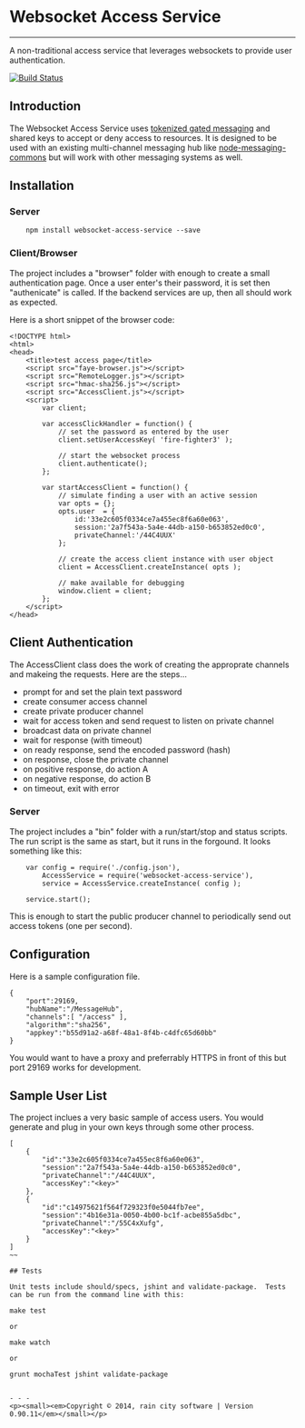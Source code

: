 # Websocket Access Service
- - -

A non-traditional access service that leverages websockets to provide user authentication.

[![Build Status](https://travis-ci.org/darrylwest/websocket-access-service.svg?branch=master)](https://travis-ci.org/darrylwest/websocket-access-service)

## Introduction

The Websocket Access Service uses [tokenized gated messaging](http://blog.raincitysoftware.com/) and shared keys to accept or deny access to resources.  It is designed to be used with an existing multi-channel messaging hub like [node-messaging-commons](https://github.com/darrylwest/node-messaging-commons) but will work with other messaging systems as well.

## Installation

### Server

~~~
	npm install websocket-access-service --save
~~~

### Client/Browser

The project includes a "browser" folder with enough to create a small authentication page.  Once a user enter's their password, it is set then "authenicate" is called. If the backend services are up, then all should work as expected.

Here is a short snippet of the browser code:

~~~
<!DOCTYPE html>
<html>
<head>
    <title>test access page</title>
    <script src="faye-browser.js"></script>
    <script src="RemoteLogger.js"></script>
    <script src="hmac-sha256.js"></script>
    <script src="AccessClient.js"></script>
    <script>
        var client;

        var accessClickHandler = function() {
            // set the password as entered by the user
            client.setUserAccessKey( 'fire-fighter3' );

            // start the websocket process
            client.authenticate();
        };

        var startAccessClient = function() {
            // simulate finding a user with an active session
            var opts = {};
            opts.user  = {
                id:'33e2c605f0334ce7a455ec8f6a60e063',
                session:'2a7f543a-5a4e-44db-a150-b653852ed0c0',
                privateChannel:'/44C4UUX'
            };

            // create the access client instance with user object
            client = AccessClient.createInstance( opts );

            // make available for debugging
            window.client = client;
        };
    </script>
</head>
~~~

## Client Authentication

The AccessClient class does the work of creating the approprate channels and makeing the requests.  Here are the steps...

- prompt for and set the plain text password
- create consumer access channel
- create private producer channel
- wait for access token and send request to listen on private channel
- broadcast data on private channel
- wait for response (with timeout)
- on ready response, send the encoded password (hash)
- on response, close the private channel
- on positive response, do action A
- on negative response, do action B
- on timeout, exit with error

### Server

The project includes a "bin" folder with a run/start/stop and status scripts.  The run script is the same as start, but it runs in the forgound.  It looks something like this:

~~~
	var config = require('./config.json'),
    	AccessService = require('websocket-access-service'),
        service = AccessService.createInstance( config );

    service.start();
~~~

This is enough to start the public producer channel to periodically send out access tokens (one per second).

## Configuration

Here is a sample configuration file.

~~~
{
    "port":29169,
    "hubName":"/MessageHub",
    "channels":[ "/access" ],
    "algorithm":"sha256",
    "appkey":"b55d91a2-a68f-48a1-8f4b-c4dfc65d60bb"
}
~~~

You would want to have a proxy and preferrably HTTPS in front of this but port 29169 works for development.

## Sample User List

The project inclues a very basic sample of access users.  You would generate and plug in your own keys through some other process.

~~~
[
    {
        "id":"33e2c605f0334ce7a455ec8f6a60e063",
        "session":"2a7f543a-5a4e-44db-a150-b653852ed0c0",
        "privateChannel":"/44C4UUX",
        "accessKey":"<key>"
    },
    {
        "id":"c14975621f564f729323f0e5044fb7ee",
        "session":"4b16e31a-0050-4b00-bc1f-acbe855a5dbc",
        "privateChannel":"/55C4xXufg",
        "accessKey":"<key>"
    }
]
~~

## Tests

Unit tests include should/specs, jshint and validate-package.  Tests can be run from the command line with this:

~~~
    make test

    or

    make watch

    or

    grunt mochaTest jshint validate-package
~~~

- - -
<p><small><em>Copyright © 2014, rain city software | Version 0.90.11</em></small></p>
